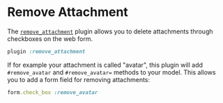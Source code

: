 # Remove Attachment

The [`remove_attachment`][remove_attachment] plugin allows you to delete
attachments through checkboxes on the web form.

```rb
plugin :remove_attachment
```

If for example your attachment is called "avatar", this plugin will add
`#remove_avatar` and `#remove_avatar=` methods to your model. This allows you
to add a form field for removing attachments:

```rb
form.check_box :remove_avatar
```

[remove_attachment]: /lib/shrine/plugins/remove_attachment.rb
